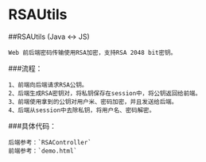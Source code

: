 # RSAUtils
##RSAUtils (Java <-> JS)

    Web 前后端密码传输使用RSA加密，支持RSA 2048 bit密钥。

###流程：

    1、前端向后端请求RSA公钥。
    2、后端生成RSA密钥对，将私钥保存在session中，将公钥返回给前端。
    3、前端使用拿到的公钥对用户米、密码加密，并且发送给后端。
    4、后端从session中去除私钥，将用户名、密码解密。
  
###具体代码：

    后端参考：`RSAController`
    前端参考：`demo.html`
